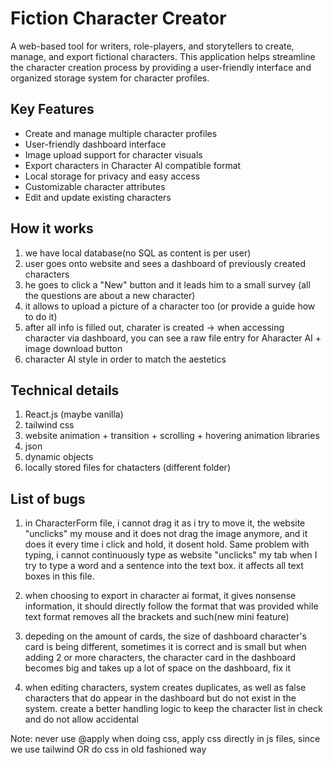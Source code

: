 # Fiction Character Creator

A web-based tool for writers, role-players, and storytellers to create, manage, and export fictional characters. This application helps streamline the character creation process by providing a user-friendly interface and organized storage system for character profiles.

## Key Features

- Create and manage multiple character profiles
- User-friendly dashboard interface
- Image upload support for character visuals
- Export characters in Character AI compatible format
- Local storage for privacy and easy access
- Customizable character attributes
- Edit and update existing characters

## How it works

1. we have local database(no SQL as content is per user)
2. user goes onto website and sees a dashboard of previously created characters
3. he goes to click a "New" button and it leads him to a small survey (all the questions are about a new character)
4. it allows to upload a picture of a character too (or provide a guide how to do it)
5. after all info is filled out, charater is created -> when accessing character via dashboard, you can see a raw file entry for Aharacter AI + image download button
6. character AI style in order to match the aestetics

## Technical details

1. React.js (maybe vanilla)
2. tailwind css
3. website animation + transition + scrolling + hovering animation libraries
4. json
5. dynamic objects
6. locally stored files for chatacters (different folder)

## List of bugs

1. in CharacterForm file, i cannot drag it as i try to move it, the website "unclicks" my mouse and it does not drag the image anymore, and it does it every time i click and hold, it dosent hold. Same problem with typing, i cannot continuously type as website "unclicks" my tab when I try to type a word and a sentence into the text box. it affects all text boxes in this file.

2. when choosing to export in character ai format, it gives nonsense information, it should directly follow the format that was provided while text format removes all the brackets and such(new mini feature)

3. depeding on the amount of cards, the size of dashboard character's card is being different, sometimes it is correct and is small but when adding 2 or more characters, the character card in the dashboard becomes big and takes up a lot of space on the dashboard, fix it

4. when editing characters, system creates duplicates, as well as false characters that do appear in the dashboard but do not exist in the system. create a better handling logic to keep the character list in check and do not allow accidental

Note: never use @apply when doing css, apply css directly in js files, since we use tailwind OR do css in old fashioned way
